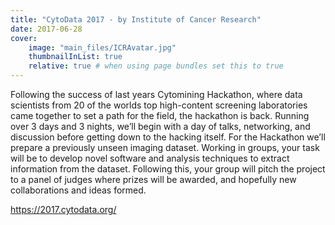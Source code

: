 ```yaml
---
title: "CytoData 2017 - by Institute of Cancer Research"
date: 2017-06-28
cover:
    image: "main_files/ICRAvatar.jpg"
    thumbnailInList: true
    relative: true # when using page bundles set this to true
---
```

Following the success of last years Cytomining Hackathon, where data scientists from 20 of the worlds top high-content screening laboratories came together to set a path for the field, the hackathon is back. Running over 3 days and 3 nights, we’ll begin with a day of talks, networking, and discussion before getting down to the hacking itself. For the Hackathon we’ll prepare a previously unseen imaging dataset. Working in groups, your task will be to develop novel software and analysis techniques to extract information from the dataset. Following this, your group will pitch the project to a panel of judges where prizes will be awarded, and hopefully new collaborations and ideas formed.

https://2017.cytodata.org/
